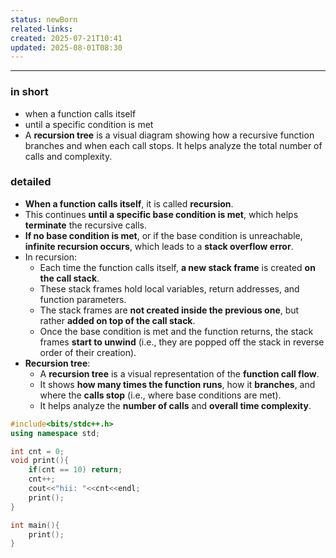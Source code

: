 ```yaml
---
status: newBorn
related-links: 
created: 2025-07-21T10:41
updated: 2025-08-01T08:30
---
```

---

### in short
- when a function calls itself
- until a specific condition is met
- A **recursion tree** is a visual diagram showing how a recursive function branches and when each call stops. It helps analyze the total number of calls and complexity.

### detailed

- **When a function calls itself**, it is called **recursion**.
- This continues **until a specific base condition is met**, which helps **terminate** the recursive calls.
- **If no base condition is met**, or if the base condition is unreachable, **infinite recursion occurs**, which leads to a **stack overflow error**.
- In recursion:
    - Each time the function calls itself, **a new stack frame** is created **on the call stack**.
    - These stack frames hold local variables, return addresses, and function parameters.
    - The stack frames are **not created inside the previous one**, but rather **added on top of the call stack**.
    - Once the base condition is met and the function returns, the stack frames **start to unwind** (i.e., they are popped off the stack in reverse order of their creation).
- **Recursion tree**:
	- A **recursion tree** is a visual representation of the **function call flow**.
	- It shows **how many times the function runs**, how it **branches**, and where the **calls stop** (i.e., where base conditions are met).
	- It helps analyze the **number of calls** and **overall time complexity**.

```cpp
#include<bits/stdc++.h>
using namespace std;

int cnt = 0;
void print(){
    if(cnt == 10) return;
    cnt++;
    cout<<"hii: "<<cnt<<endl;
    print();
}

int main(){
    print();
}
```